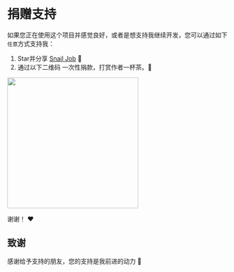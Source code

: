 # 捐赠支持

如果您正在使用这个项目并感觉良好，或者是想支持我继续开发，您可以通过如下`任意`方式支持我：

1. Star并分享 [Snail Job](https://gitee.com/aizuda/snail-job) :rocket:
2. 通过以下二维码 一次性捐款，打赏作者一杯茶。:tea:

<img src="/img/qrcode/wx_support.png" class="no-zoom" style="width: 300px; border-radius:2px;">

谢谢！ :heart:

## 致谢
感谢给予支持的朋友，您的支持是我前进的动力 🎉